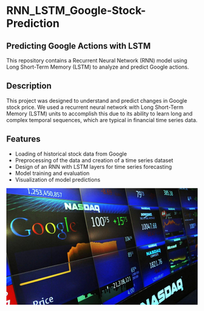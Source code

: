 # RNN_LSTM_Google-Stock-Prediction

## Predicting Google Actions with LSTM
This repository contains a Recurrent Neural Network (RNN) model using Long Short-Term Memory (LSTM) to analyze and predict Google actions.

## Description
This project was designed to understand and predict changes in Google stock price. We used a recurrent neural network with Long Short-Term Memory (LSTM) units to accomplish this due to its ability to learn long and complex temporal sequences, which are typical in financial time series data.

## Features
- Loading of historical stock data from Google
- Preprocessing of the data and creation of a time series dataset
- Design of an RNN with LSTM layers for time series forecasting
- Model training and evaluation
- Visualization of model predictions

![Image1]( https://github.com/Leangonplu/RNN_LSTM_Google-Stock-Prediction/blob/main/Google_image.jpg)
